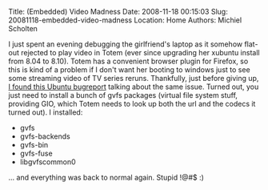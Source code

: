 Title: (Embedded) Video Madness
Date: 2008-11-18 00:15:03
Slug: 20081118-embedded-video-madness
Location: Home
Authors: Michiel Scholten

<p>I just spent an evening debugging the girlfriend's laptop as it somehow flat-out rejected to play video in Totem (ever since upgrading her xubuntu install from 8.04 to 8.10). Totem has a convenient browser plugin for Firefox, so this is kind of a problem if I don't want her booting to windows just to see some streaming video of TV series reruns. Thankfully, just before giving up, <a href="https://bugs.launchpad.net/ubuntu/+source/totem/+bug/262494">I found this Ubuntu bugreport</a> talking about the same issue. Turned out, you just need to install a bunch of gvfs packages (virtual file system stuff, providing GIO, which Totem needs to look up both the url and the codecs it turned out). I installed:</p>

<ul>
<li>gvfs</li>
<li>gvfs-backends</li>
<li>gvfs-bin</li>
<li>gvfs-fuse</li>
<li>libgvfscommon0</li>
</ul>

<p>... and everything was back to normal again. Stupid !@#$ :)</p>